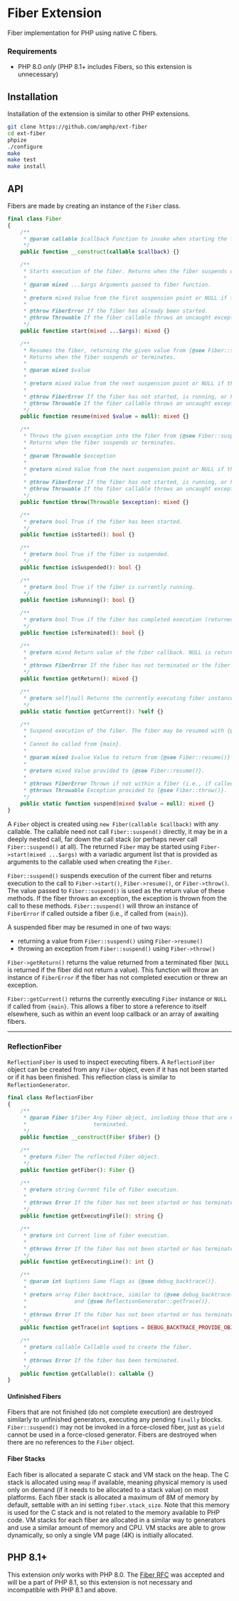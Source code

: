 # Fiber Extension

Fiber implementation for PHP using native C fibers.

### Requirements

- PHP 8.0 *only* (PHP 8.1+ includes Fibers, so this extension is unnecessary)

## Installation

Installation of the extension is similar to other PHP extensions.

``` bash
git clone https://github.com/amphp/ext-fiber
cd ext-fiber
phpize
./configure
make
make test
make install
```

## API

Fibers are made by creating an instance of the `Fiber` class.

``` php
final class Fiber
{
    /**
     * @param callable $callback Function to invoke when starting the fiber.
     */
    public function __construct(callable $callback) {}

    /**
     * Starts execution of the fiber. Returns when the fiber suspends or terminates.
     *
     * @param mixed ...$args Arguments passed to fiber function.
     *
     * @return mixed Value from the first suspension point or NULL if the fiber returns.
     *
     * @throw FiberError If the fiber has already been started.
     * @throw Throwable If the fiber callable throws an uncaught exception.
     */
    public function start(mixed ...$args): mixed {}

    /**
     * Resumes the fiber, returning the given value from {@see Fiber::suspend()}.
     * Returns when the fiber suspends or terminates.
     *
     * @param mixed $value
     *
     * @return mixed Value from the next suspension point or NULL if the fiber returns.
     *
     * @throw FiberError If the fiber has not started, is running, or has terminated.
     * @throw Throwable If the fiber callable throws an uncaught exception.
     */
    public function resume(mixed $value = null): mixed {}

    /**
     * Throws the given exception into the fiber from {@see Fiber::suspend()}.
     * Returns when the fiber suspends or terminates.
     *
     * @param Throwable $exception
     *
     * @return mixed Value from the next suspension point or NULL if the fiber returns.
     *
     * @throw FiberError If the fiber has not started, is running, or has terminated.
     * @throw Throwable If the fiber callable throws an uncaught exception.
     */
    public function throw(Throwable $exception): mixed {}

    /**
     * @return bool True if the fiber has been started.
     */
    public function isStarted(): bool {}

    /**
     * @return bool True if the fiber is suspended.
     */
    public function isSuspended(): bool {}

    /**
     * @return bool True if the fiber is currently running.
     */
    public function isRunning(): bool {}

    /**
     * @return bool True if the fiber has completed execution (returned or threw).
     */
    public function isTerminated(): bool {}

    /**
     * @return mixed Return value of the fiber callback. NULL is returned if the fiber does not have a return statement.
     *
     * @throws FiberError If the fiber has not terminated or the fiber threw an exception.
     */
    public function getReturn(): mixed {}

    /**
     * @return self|null Returns the currently executing fiber instance or NULL if in {main}.
     */
    public static function getCurrent(): ?self {}

    /**
     * Suspend execution of the fiber. The fiber may be resumed with {@see Fiber::resume()} or {@see Fiber::throw()}.
     *
     * Cannot be called from {main}.
     *
     * @param mixed $value Value to return from {@see Fiber::resume()} or {@see Fiber::throw()}.
     *
     * @return mixed Value provided to {@see Fiber::resume()}.
     *
     * @throws FiberError Thrown if not within a fiber (i.e., if called from {main}).
     * @throws Throwable Exception provided to {@see Fiber::throw()}.
     */
    public static function suspend(mixed $value = null): mixed {}
}
```

A `Fiber` object is created using `new Fiber(callable $callback)` with any callable. The callable need not call `Fiber::suspend()` directly, it may be in a deeply nested call, far down the call stack (or perhaps never call `Fiber::suspend()` at all). The returned `Fiber` may be started using `Fiber->start(mixed ...$args)` with a variadic argument list that is provided as arguments to the callable used when creating the `Fiber`.

`Fiber::suspend()` suspends execution of the current fiber and returns execution to the call to `Fiber->start()`, `Fiber->resume()`, or `Fiber->throw()`. The value passed to `Fiber::suspend()` is used as the return value of these methods. If the fiber throws an exception, the exception is thrown from the call to these methods. `Fiber::suspend()` will throw an instance of `FiberError` if called outside a fiber (i.e., if called from `{main}`).

A suspended fiber may be resumed in one of two ways:

* returning a value from `Fiber::suspend()` using `Fiber->resume()`
* throwing an exception from `Fiber::suspend()` using `Fiber->throw()`

`Fiber->getReturn()` returns the value returned from a terminated fiber (`NULL` is returned if the fiber did not return a value). This function will throw an instance of `FiberError` if the fiber has not completed execution or threw an exception.

`Fiber::getCurrent()` returns the currently executing `Fiber` instance or `NULL` if called from `{main}`. This allows a fiber to store a reference to itself elsewhere, such as within an event loop callback or an array of awaiting fibers.

---

### ReflectionFiber

`ReflectionFiber` is used to inspect executing fibers. A `ReflectionFiber` object can be created from any `Fiber` object, even if it has not been started or if it has been finished. This reflection class is similar to `ReflectionGenerator`.

``` php
final class ReflectionFiber
{
    /**
     * @param Fiber $fiber Any Fiber object, including those that are not started or have
     *                     terminated.
     */
    public function __construct(Fiber $fiber) {}

    /**
     * @return Fiber The reflected Fiber object.
     */
    public function getFiber(): Fiber {}

    /**
     * @return string Current file of fiber execution.
     *
     * @throws Error If the fiber has not been started or has terminated.
     */
    public function getExecutingFile(): string {}

    /**
     * @return int Current line of fiber execution.
     *
     * @throws Error If the fiber has not been started or has terminated.
     */
    public function getExecutingLine(): int {}

    /**
     * @param int $options Same flags as {@see debug_backtrace()}.
     *
     * @return array Fiber backtrace, similar to {@see debug_backtrace()}
     *               and {@see ReflectionGenerator::getTrace()}.
     *
     * @throws Error If the fiber has not been started or has terminated.
     */
    public function getTrace(int $options = DEBUG_BACKTRACE_PROVIDE_OBJECT): array {}

    /**
     * @return callable Callable used to create the fiber.
     *
     * @throws Error If the fiber has been terminated.
     */
    public function getCallable(): callable {}
}
```

#### Unfinished Fibers

Fibers that are not finished (do not complete execution) are destroyed similarly to unfinished generators, executing any pending `finally` blocks. `Fiber::suspend()` may not be invoked in a force-closed fiber, just as `yield` cannot be used in a force-closed generator. Fibers are destroyed when there are no references to the `Fiber` object.

#### Fiber Stacks

Each fiber is allocated a separate C stack and VM stack on the heap. The C stack is allocated using `mmap` if available, meaning physical memory is used only on demand (if it needs to be allocated to a stack value) on most platforms. Each fiber stack is allocated a maximum of 8M of memory by default, settable with an ini setting `fiber.stack_size`. Note that this memory is used for the C stack and is not related to the memory available to PHP code. VM stacks for each fiber are allocated in a similar way to generators and use a similar amount of memory and CPU. VM stacks are able to grow dynamically, so only a single VM page (4K) is initially allocated.

## PHP 8.1+

This extension *only* works with PHP 8.0. The [Fiber RFC](https://wiki.php.net/rfc/fibers) was accepted and will be a part of PHP 8.1, so this extension is not necessary and incompatible with PHP 8.1 and above.
